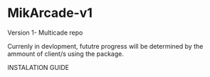 # MikArcade-v1
Version 1- Multicade repo


Currenly in devlopment, fututre progress will be determined by the ammount of client/s using the package.




INSTALATION GUIDE
  
